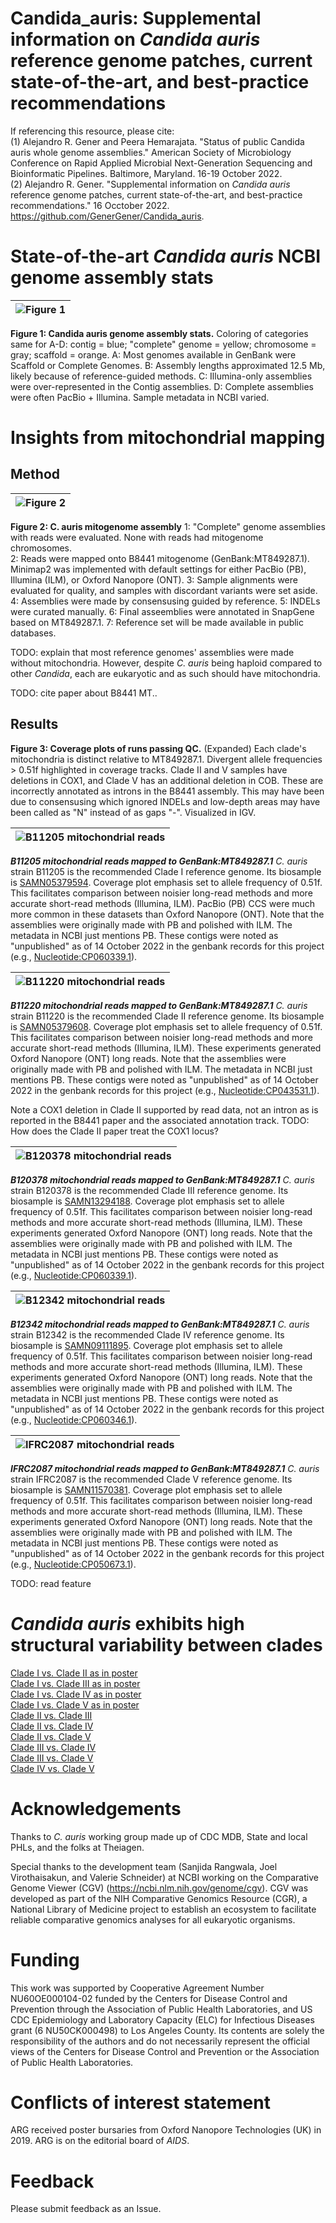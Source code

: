 # Candida_auris: Supplemental information on *Candida auris* reference genome patches, current state-of-the-art, and best-practice recommendations

If referencing this resource, please cite:\
(1) Alejandro R. Gener and Peera Hemarajata. "Status of public Candida auris whole genome assemblies." American Society 
of Microbiology Conference on Rapid Applied Microbial Next-Generation Sequencing and Bioinformatic Pipelines. Baltimore, 
Maryland. 16-19 October 2022.\
(2) Alejandro R. Gener. "Supplemental information on *Candida auris* reference genome patches, current state-of-the-art, 
and best-practice recommendations." 16 Occtober 2022. https://github.com/GenerGener/Candida_auris.

# State-of-the-art *Candida auris* NCBI genome assembly stats

![Figure 1](https://github.com/GenerGener/Candida_auris/blob/main/ASM%20NGS%20Figure%201.png) |
|-|
**Figure 1: Candida auris genome assembly stats.** 
Coloring of categories same for A-D: contig =  blue; "complete" genome = yellow; chromosome = gray; scaffold = orange. 
A: Most genomes available in GenBank were Scaffold or Complete Genomes. 
B: Assembly lengths approximated 12.5 Mb, likely because of reference-guided methods. 
C: Illumina-only assemblies were over-represented in the Contig assemblies. 
D: Complete assemblies were often PacBio + Illumina. Sample metadata in NCBI varied.

# Insights from mitochondrial mapping

## Method

| ![Figure 2](https://github.com/GenerGener/Candida_auris/blob/0105e68d5d53fa9429399d72c9891c8077605d8e/ASM%20NGS%20Figure%202.png) |
|-|
**Figure 2: C. auris mitogenome assembly**
1: "Complete" genome assemblies with reads were evaluated. None with reads had mitogenome chromosomes.  
2:  Reads were mapped onto B8441 mitogenome (GenBank:MT849287.1). Minimap2 was implemented with default settings for either PacBio (PB), Illumina (ILM), or Oxford Nanopore (ONT).
3: Sample alignments were evaluated for quality, and samples with discordant variants were set aside.
4: Assemblies were made by consensusing guided by reference. 
5: INDELs were curated manually.
6: Final asseemblies were annotated in SnapGene based on MT849287.1.
7: Reference set will be made available in public databases.


TODO: explain that most reference genomes' assemblies were made without mitochondria. However, despite *C. auris* being haploid compared to other *Candida*, each are eukaryotic and as such should have mitochondria.

TODO: cite paper about B8441 MT..

## Results

**Figure 3: Coverage plots of runs passing QC.**
(Expanded) Each clade's mitochondria is distinct relative to MT849287.1. Divergent allele frequencies > 0.51f highlighted in coverage tracks. Clade II and V samples have deletions in COX1, and Clade V has an additional deletion in COB. These are incorrectly annotated as introns in the B8441 assembly. This may have been due to consensusing which ignored INDELs and low-depth areas may have been called as "N" instead of as gaps "-". Visualized in IGV.

| ![B11205 mitochondrial reads](https://github.com/GenerGener/Candida_auris/blob/929480bfb93d163b4ab38c94c9cba3e6def0f1ae/B11205_clade1_SAMN05379594%200.51f.png) |
|-|
***B11205 mitochondrial reads mapped to GenBank:MT849287.1***
*C. auris* strain B11205 is the recommended Clade I reference genome. Its biosample is [SAMN05379594](https://www.ncbi.nlm.nih.gov/biosample/SAMN05379594/). Coverage plot emphasis set to allele frequency of 0.51f. This facilitates comparison between noisier long-read methods and more accurate short-read methods (Illumina, ILM). PacBio (PB) CCS were much more common in these datasets than Oxford Nanopore (ONT). Note that the assemblies were originally made with PB and polished with ILM. The metadata in NCBI just mentions PB. These contigs were noted as "unpublished" as of 14 October 2022 in the genbank records for this project (e.g., [Nucleotide:CP060339.1](https://www.ncbi.nlm.nih.gov/nuccore/CP060339.1)).

| ![B11220 mitochondrial reads](https://github.com/GenerGener/Candida_auris/blob/ba3a672e335aabe750ff806937b329590cc6175f/B11220_clade2_SAMN05379608%200.51f.png) |
|-|
***B11220 mitochondrial reads mapped to GenBank:MT849287.1***
*C. auris* strain B11220 is the recommended Clade II reference genome. Its biosample is [SAMN05379608](https://www.ncbi.nlm.nih.gov/biosample/SAMN05379608/). Coverage plot emphasis set to allele frequency of 0.51f. This facilitates comparison between noisier long-read methods and more accurate short-read methods (Illumina, ILM). These experiments generated Oxford Nanopore (ONT) long reads. Note that the assemblies were originally made with PB and polished with ILM. The metadata in NCBI just mentions PB. These contigs were noted as "unpublished" as of 14 October 2022 in the genbank records for this project (e.g., [Nucleotide:CP043531.1](https://www.ncbi.nlm.nih.gov/nuccore/CP060339.1)).

Note a COX1 deletion in Clade II supported by read data, not an intron as is reported in the B8441 paper and the associated annotation track.
TODO: How does the Clade II paper treat the COX1 locus?

| ![B120378 mitochondrial reads](https://github.com/GenerGener/Candida_auris/blob/ac0b5346724a785e74550fa67c233b0cbcdedb99/BB120378_clade3_SAMN13294188%200.51f%20.png) |
|-|
***B120378 mitochondrial reads mapped to GenBank:MT849287.1***
*C. auris* strain B120378 is the recommended Clade III reference genome. Its biosample is [SAMN13294188](https://www.ncbi.nlm.nih.gov/biosample/SAMN13294188/). Coverage plot emphasis set to allele frequency of 0.51f. This facilitates comparison between noisier long-read methods and more accurate short-read methods (Illumina, ILM). These experiments generated Oxford Nanopore (ONT) long reads. Note that the assemblies were originally made with PB and polished with ILM. The metadata in NCBI just mentions PB. These contigs were noted as "unpublished" as of 14 October 2022 in the genbank records for this project (e.g., [Nucleotide:CP060339.1](https://www.ncbi.nlm.nih.gov/nuccore/CP060339.1)).

| ![B12342 mitochondrial reads](https://github.com/GenerGener/Candida_auris/blob/52f5753b66a8e807f4596799a743ae1cb3f09f70/BB12342_clade4_SAMN09111895%200.51f.png) |
|-|
***B12342 mitochondrial reads mapped to GenBank:MT849287.1***
*C. auris* strain B12342 is the recommended Clade IV reference genome. Its biosample is [SAMN09111895](https://www.ncbi.nlm.nih.gov/biosample/SAMN09111895/). Coverage plot emphasis set to allele frequency of 0.51f. This facilitates comparison between noisier long-read methods and more accurate short-read methods (Illumina, ILM). These experiments generated Oxford Nanopore (ONT) long reads. Note that the assemblies were originally made with PB and polished with ILM. The metadata in NCBI just mentions PB. These contigs were noted as "unpublished" as of 14 October 2022 in the genbank records for this project (e.g., [Nucleotide:CP060346.1](https://www.ncbi.nlm.nih.gov/nuccore/CP060346.1)).

| ![IFRC2087 mitochondrial reads](https://github.com/GenerGener/Candida_auris/blob/238da38607e20125e13e4bd31af9ab29c9004ce6/IFRC2087_clade5_SAMN11570381%200.51f.png) |
|-|
***IFRC2087 mitochondrial reads mapped to GenBank:MT849287.1***
*C. auris* strain IFRC2087 is the recommended Clade V reference genome. Its biosample is [SAMN11570381](https://www.ncbi.nlm.nih.gov/biosample/SAMN11570381/). Coverage plot emphasis set to allele frequency of 0.51f. This facilitates comparison between noisier long-read methods and more accurate short-read methods (Illumina, ILM). These experiments generated Oxford Nanopore (ONT) long reads. Note that the assemblies were originally made with PB and polished with ILM. The metadata in NCBI just mentions PB. These contigs were noted as "unpublished" as of 14 October 2022 in the genbank records for this project (e.g., [Nucleotide:CP050673.1](https://www.ncbi.nlm.nih.gov/nuccore/CP050673.1)).

TODO: read feature

# *Candida auris* exhibits high structural variability between clades

[Clade I vs. Clade II as in poster](https://ncbi.nlm.nih.gov/genome/cgv/browse/GCA_003013715.2/GCA_016772135.1/21335/498019#)\
[Clade I vs. Clade III as in poster](https://ncbi.nlm.nih.gov/genome/cgv/browse/GCA_016772135.1/GCA_016772215.1/21295/498019#)\
[Clade I vs. Clade IV as in poster](https://ncbi.nlm.nih.gov/genome/cgv/browse/GCA_016772135.1/GCA_016772155.1/21315/498019#)\
[Clade I vs. Clade V as in poster](https://ncbi.nlm.nih.gov/genome/cgv/browse/GCA_016772135.1/GCA_016809505.1/21345/498019#)\
[Clade II vs. Clade III](https://ncbi.nlm.nih.gov/genome/cgv/browse/GCA_003013715.2/GCA_016772215.1/21255/498019#)\
[Clade II vs. Clade IV](https://ncbi.nlm.nih.gov/genome/cgv/browse/GCA_003013715.2/GCA_016772155.1/21325/498019#)\
[Clade II vs. Clade V](https://ncbi.nlm.nih.gov/genome/cgv/browse/GCA_003013715.2/GCA_016809505.1/21265/498019#)\
[Clade III vs. Clade IV](https://ncbi.nlm.nih.gov/genome/cgv/browse/GCA_016772155.1/GCA_016772215.1/21305/498019#)\
[Clade III vs. Clade V](https://ncbi.nlm.nih.gov/genome/cgv/browse/GCA_016772215.1/GCA_016809505.1/21275/498019#)\
[Clade IV vs. Clade V](https://ncbi.nlm.nih.gov/genome/cgv/browse/GCA_016772155.1/GCA_016809505.1/21285/498019#)

# Acknowledgements

Thanks to *C. auris* working group made up of CDC MDB, State and local PHLs, and the folks at Theiagen.

Special thanks to the development team (Sanjida Rangwala, Joel Virothaisakun, and Valerie Schneider) at NCBI working on 
the Comparative Genome Viewer (CGV) (https://ncbi.nlm.nih.gov/genome/cgv). CGV was developed as part of the NIH Comparative 
Genomics Resource (CGR), a National Library of Medicine project to establish an ecosystem to facilitate reliable comparative 
genomics analyses for all eukaryotic organisms.

# Funding 
This work was supported by Cooperative Agreement Number NU60OE000104-02 funded by the Centers for Disease Control 
and Prevention through the Association of Public Health Laboratories, and US CDC Epidemiology and Laboratory Capacity (ELC) 
for Infectious Diseases grant (6 NU50CK000498) to Los Angeles County. Its contents are solely the responsibility of the 
authors and do not necessarily represent the official views of the Centers for Disease Control and Prevention or the 
Association of Public Health Laboratories. 

# Conflicts of interest statement
ARG received poster bursaries from Oxford Nanopore Technologies (UK) in 2019. ARG is on the editorial board of *AIDS*.

# Feedback
Please submit feedback as an Issue.
